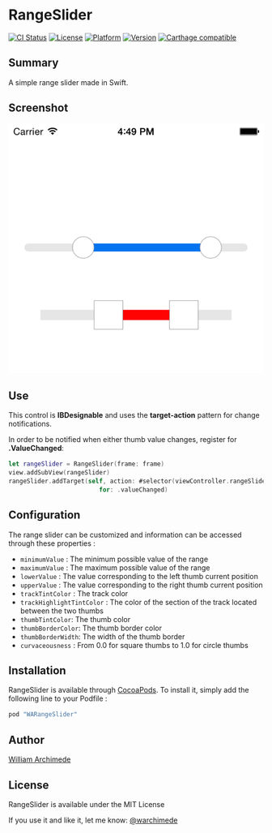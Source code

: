 # RangeSlider

[![CI Status](https://img.shields.io/travis/warchimede/RangeSlider.svg?style=flat)](https://travis-ci.org/warchimede/RangeSlider)
[![License](https://img.shields.io/cocoapods/l/CellAnimator.svg?style=flat)](http://cocoapods.org/pods/CellAnimator)
[![Platform](https://img.shields.io/cocoapods/p/CellAnimator.svg?style=flat)](http://cocoapods.org/pods/CellAnimator)
[![Version](https://img.shields.io/cocoapods/v/WARangeSlider.svg?style=flat)](http://cocoapods.org/pods/WARangeSlider)
[![Carthage compatible](https://img.shields.io/badge/Carthage-compatible-4BC51D.svg?style=flat)](https://github.com/Carthage/Carthage)

## Summary
A simple range slider made in Swift.

## Screenshot
![](https://github.com/warchimede/RangeSlider/blob/master/Screenshot.png?raw=true)

## Use
This control is **IBDesignable** and uses the **target-action** pattern for change notifications.

In order to be notified when either thumb value changes, register for **.ValueChanged**:

```swift
let rangeSlider = RangeSlider(frame: frame)
view.addSubView(rangeSlider)
rangeSlider.addTarget(self, action: #selector(viewController.rangeSliderValueChanged(_:)),
                         for: .valueChanged)
```

## Configuration
The range slider can be customized and information can be accessed through these properties :

  + `minimumValue` : The minimum possible value of the range
  + `maximumValue` : The maximum possible value of the range
  + `lowerValue` : The value corresponding to the left thumb current position
  + `upperValue` : The value corresponding to the right thumb current position
  + `trackTintColor` : The track color
  + `trackHighlightTintColor` : The color of the section of the track located between the two thumbs
  + `thumbTintColor`: The thumb color
  + `thumbBorderColor`: The thumb border color
  + `thumbBorderWidth`: The width of the thumb border
  + `curvaceousness` : From 0.0 for square thumbs to 1.0 for circle thumbs

## Installation

RangeSlider is available through [CocoaPods](http://cocoapods.org).
To install it, simply add the following line to your Podfile :

```ruby
pod "WARangeSlider"
```

## Author

[William Archimede](http://twitter.com/warchimede)

## License
RangeSlider is available under the MIT License

If you use it and like it, let me know: [@warchimede](http://twitter.com/warchimede)
